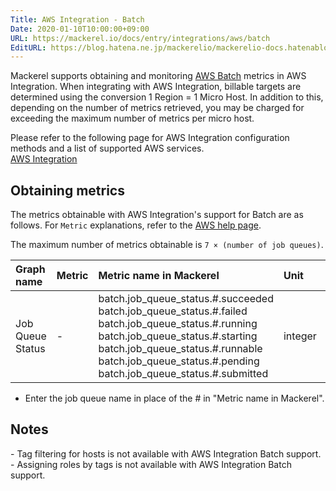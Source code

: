 ```yaml
---
Title: AWS Integration - Batch
Date: 2020-01-10T10:00:00+09:00
URL: https://mackerel.io/docs/entry/integrations/aws/batch
EditURL: https://blog.hatena.ne.jp/mackerelio/mackerelio-docs.hatenablog.mackerel.io/atom/entry/26006613498448884
---
```


Mackerel supports obtaining and monitoring <a href="https://aws.amazon.com/batch/" target="_blank">AWS Batch</a> metrics in AWS Integration. When integrating with AWS Integration, billable targets are determined using the conversion 1 Region = 1 Micro Host. In addition to this, depending on the number of metrics retrieved, you may be charged for exceeding the maximum number of metrics per micro host.

Please refer to the following page for AWS Integration configuration methods and a list of supported AWS services.<br>
<a href="https://mackerel.io/docs/entry/integrations/aws">AWS Integration</a>

## Obtaining metrics
The metrics obtainable with AWS Integration's support for Batch are as follows. For `Metric` explanations, refer to the <a href="https://docs.aws.amazon.com/us_en/batch/latest/userguide/job_states.html" target="_blank">AWS help page</a>.

The maximum number of metrics obtainable is `7 × (number of job queues)`.

|Graph name|Metric|Metric name in Mackerel|Unit|Statistics|
|:--|:--|:--|:--|:--|
|Job Queue Status|-|batch.job_queue_status.#.succeeded<br>batch.job_queue_status.#.failed<br>batch.job_queue_status.#.running<br>batch.job_queue_status.#.starting<br>batch.job_queue_status.#.runnable<br>batch.job_queue_status.#.pending<br>batch.job_queue_status.#.submitted|integer|-|

- Enter the job queue name in place of the # in "Metric name in Mackerel".

<h2 id="notes">Notes</h2>
- Tag filtering for hosts is not available with AWS Integration Batch support.
- Assigning roles by tags is not available with AWS Integration Batch support.
